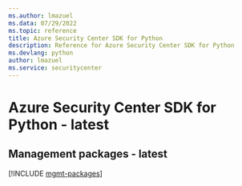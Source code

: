 ```yaml
---
ms.author: lmazuel
ms.data: 07/29/2022
ms.topic: reference
title: Azure Security Center SDK for Python
description: Reference for Azure Security Center SDK for Python
ms.devlang: python
author: lmazuel
ms.service: securitycenter
---
```

# Azure Security Center SDK for Python - latest

## Management packages - latest
[!INCLUDE [mgmt-packages](security-center-mgmt-index.md)]